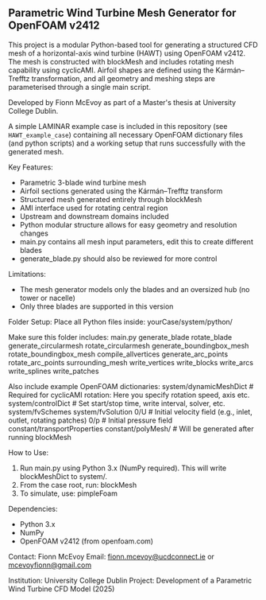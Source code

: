 Parametric Wind Turbine Mesh Generator for OpenFOAM v2412
----------------------------------------------------------

This project is a modular Python-based tool for generating a structured CFD mesh of a horizontal-axis 
wind turbine (HAWT) using OpenFOAM v2412. The mesh is constructed with blockMesh and includes rotating 
mesh capability using cyclicAMI. Airfoil shapes are defined using the Kármán–Trefftz transformation, 
and all geometry and meshing steps are parameterised through a single main script.

Developed by Fionn McEvoy as part of a Master's thesis at University College Dublin.

A simple LAMINAR example case is included in this repository (see `HAWT_example_case`) containing all necessary OpenFOAM 
dictionary files (and python scripts) and a working setup that runs successfully with the generated mesh.

Key Features:
- Parametric 3-blade wind turbine mesh
- Airfoil sections generated using the Kármán–Trefftz transform
- Structured mesh generated entirely through blockMesh
- AMI interface used for rotating central region
- Upstream and downstream domains included
- Python modular structure allows for easy geometry and resolution changes
- main.py contains all mesh input parameters, edit this to create different blades 
- generate_blade.py should also be reviewed for more control

Limitations:
- The mesh generator models only the blades and an oversized hub (no tower or nacelle)
- Only three blades are supported in this version

Folder Setup:
Place all Python files inside:
  yourCase/system/python/

Make sure this folder includes:
	main.py
	generate_blade
	rotate_blade
	generate_circularmesh
	rotate_circularmesh
	generate_boundingbox_mesh
	rotate_boundingbox_mesh
	compile_allvertices
	generate_arc_points
	rotate_arc_points
	surrounding_mesh
	write_vertices
	write_blocks
	write_arcs
	write_splines
	write_patches

Also include example OpenFOAM dictionaries:
    system/dynamicMeshDict    # Required for cyclicAMI rotation: Here you specify rotation speed, axis etc.
    system/controlDict        # Set start/stop time, write interval, solver, etc.
    system/fvSchemes
    system/fvSolution
    0/U                       # Initial velocity field (e.g., inlet, outlet, rotating patches)
    0/p                       # Initial pressure field
    constant/transportProperties
    constant/polyMesh/        # Will be generated after running blockMesh

How to Use:
1. Run main.py using Python 3.x (NumPy required). This will write blockMeshDict to system/.
2. From the case root, run:
       blockMesh
3. To simulate, use:
       pimpleFoam


Dependencies:
- Python 3.x
- NumPy
- OpenFOAM v2412 (from openfoam.com)

Contact:
Fionn McEvoy
Email: fionn.mcevoy@ucdconnect.ie or mcevoyfionn@gmail.com

Institution:
University College Dublin
Project: Development of a Parametric Wind Turbine CFD Model (2025)
